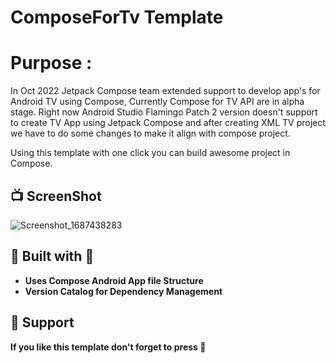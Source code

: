 # ComposeForTv Template

# Purpose :
In Oct 2022 Jetpack Compose team extended support to develop app's for Android TV using Compose, Currently Compose for TV API are in alpha stage.
Right now Android Studio Flamingo Patch 2 version doesn't support to create TV App using Jetpack Compose and after creating XML TV project we have to do some changes to make it align with compose project.

Using this template with one click you can build awesome project in Compose.

## 📺 ScreenShot
  ![Screenshot_1687438283](https://github.com/swap-musale/ComposeForTv/assets/125433713/cfc4f7f9-eea4-45e1-966a-7b70e1c5566f)



## 👷 Built with 🚀
  - **Uses Compose Android App file Structure**
  - **Version Catalog for Dependency Management**



## 🤝 Support
  **If you like this template don't forget to press 🌟**
